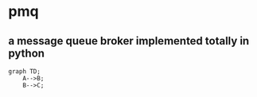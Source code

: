 # pmq
## a message queue broker implemented totally in python

```mermaid
graph TD;
    A-->B;
    B-->C;
```
